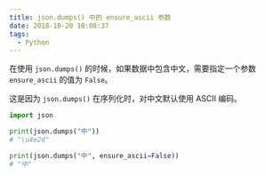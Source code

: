 ```yaml
---
title: json.dumps() 中的 ensure_ascii 参数
date: 2018-10-20 10:08:37
tags:
  - Python
---
```


在使用 `json.dumps()` 的时候，如果数据中包含中文，需要指定一个参数 `ensure_ascii` 的值为 `False`。

这是因为 `json.dumps()` 在序列化时，对中文默认使用 ASCII 编码。

```python
import json

print(json.dumps("中"))
# "\u4e2d"

print(json.dumps("中", ensure_ascii=False))
# "中"
```
